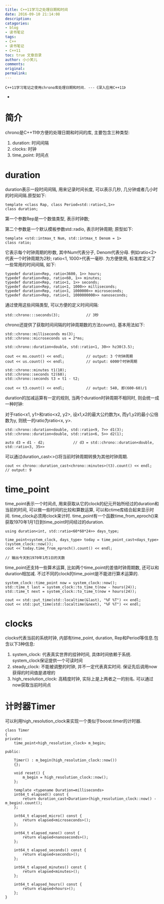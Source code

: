 ```yaml
---
title: C++11学习之处理日期和时间
date: 2016-09-10 21:14:08
description: 
catagories:
- blog
- 读书笔记
tags:
- C++
- 读书笔记
- C++11 
toc: true 文章目录
author: 小小笑儿
comments:
original:
permalink:
---
```

    C++11学习笔记之使用chrono库处理日期和时间. ---《深入应用C++11》
+ <!-- more -->

# 简介 #

chrono是C++11中方便的处理日期和时间的库, 主要包含三种类型: 

1. duration: 时间间隔
2. clocks: 时钟
3. time\_point: 时间点

# duration #

duration表示一段时间间隔, 用来记录时间长度, 可以表示几秒, 几分钟或者几小时的时间间隔.原型如下:

```
template <class Rap, class Period=std::ratio<1,1>>
class duration;
```
    
第一个参数Rep是一个数值类型, 表示时钟数;

第二个参数是一个默认模板参数std::radio, 表示时钟周期; 原型如下:

    template <std::intmax_t Num, std::intmax_t Denom = 1>
    class ratio;
    
它表示每个时钟周期的秒数, 其中Num代表分子, Denom代表分母. 例如ratio<2>代表一个时钟周期为2秒;
ratio<1, 1000>代表一毫秒. 为方便使用, 标准库定义了一些常用的时间间隔, 如下:

    typedef duration<Rep, ratio<3600, 1>> hours;
    typedef duration<Rep, ratio<60, 1>> minutes;
    typedef duration<Rep, ratio<1, 1>> seconds;
    typedef duration<Rep, ratio<1, 1000>> milliseconds;
    typedef duration<Rep, ratio<1, 1000000>> microseconds;
    typedef duration<Rep, ratio<1, 1000000000>> nanoseconds;

通过使用这些间隔类型, 可以方便的定义时间间隔:

    std::chrono:::seconds(3);            // 3秒
    
chrono还提供了获取时间间隔的时钟周期数的方法count(), 基本用法如下:

    std::chrono::milliseconds ms(3);
    std::chrono::microseconds us = 2*ms;
    
    std::chrono::duration<double, std::ratio<1, 30>> hz30(3.5);
    
    cout << ms.count() << endl;          // output: 3 个时钟周期
    cout << us.count() << endl;          // output: 6000个时钟周期

    std::chrono::minutes t1(10);
    std::chrono::seconds t2(60);
    std::chrono::seconds t3 = t1 - t2;
    
    cout << t3.count() << endl;          // output: 540, 即(600-60)/1
    
duration的加减运算有一定的规则, 当两个duration时钟周期不相同时, 则会统一成一种时钟:

对于ratio<x1, y1>和ratio<x2, y2>, 设x1,x2的最大公约数为x, 而y1,y2的最小公倍数为y,
则统一的ratio为ratio<x, y>.

    std::chrono::duration<double, std::ratio<9, 7>> d1(3);
    std::chrono::duration<double, std::ratio<6, 5>> d2(1);

    auto d3 = d1 - d2;             // d3 = std::chrono::duration<double, std::ratio<3, 35>>

可以通过duration\_cast<>()将当前时钟周期转换为其他时钟周期.

    cout << chrono::duration_cast<chrono::minutes>(t3).count() << endl;
    // output: 9

# time_point #

time\_point表示一个时间点, 用来获取从它的clock的纪元开始所经过的duration和当前的时间, 
可以做一些时间的比较和算数运算, 可以和ctime库结合起来显示时间. time\_clock必须用clock来计时.
time\_point有一个函数time\_from\_eproch()来获取1970年1月1日到time\_point时间经过的duration.

    using duration<int, std::ratio<60*60*24>> days_type;
    
    time_point<system_clock, days_type> today = time_point_cast<days_type>(system_clock::now());
    cout << today.time_from_eproch().count() << endl;
    
    // 输出今天到1970年1月1日的天数
    
time\_point还支持一些算术运算, 比如两个time\_point的差值时钟周期数, 
还可以和duration相加减. 不过不同的clock的time\_point是不能进行算术运算的.

    system_clock::time_point now = system_clock::now();
    std::time_t last = system_clock::to_time_t(now - hours(24));
    std::time_t next = system_clock::to_time_t(now + hours(24));

    cout << std::put_time(std::localtime(&last), "%F %T") << endl;
    cout << std::put_time(std::localtime(&next), "%F %T") << endl;

# clocks #

clocks代表当前的系统时钟, 内部有time\_point, duration, Rep和Period等信息.包含以下3种信息:

1. system_clock: 代表真实世界的挂钟时间, 具体时间依赖于系统. system_clock保证提供一个可读时间
2. steady_clock: 不能被调整的时钟, 并不一定代表真实时间. 保证先后调用now获得的时间值是递增的
3. high_resolution_clock: 高精度时钟, 实际上是上两者之一的别名. 可以通过now获取当前时间点

# 计时器Timer #

可以利用high\_resolution\_clock来实现一个类似于boost.timer的计时器.

    class Timer
    {
    private:
        time_point<high_resolution_clock> m_begin;
        
    public:
    
        Timer() : m_begin(high_resolution_clock::now())
        {};
        
        void reset() {
            m_begin = high_resolution_clock::now();
        };
        
        template <typename Duration=milliseconds>
        int64_t elapsed() const {
            return duration_cast<Duration>(high_resolution_clock::now() - m_begin).count();
        };
   
        int64_t elapsed_micro() const {
            return elapsed<microseconds>();
        };
        
        int64_t elapsed_nano() const {
            return elapsed<nanoseconds>();
        };
        
        int64_t elapsed_seconds() const {
            return elapsed<seconds>();
        };
        
        int64_t elapsed_minutes() const {
            return elapsed<minutes>();
        };
        
        int64_t elapsed_hours() const {
            return elapsed<hours>();
        };
    }
